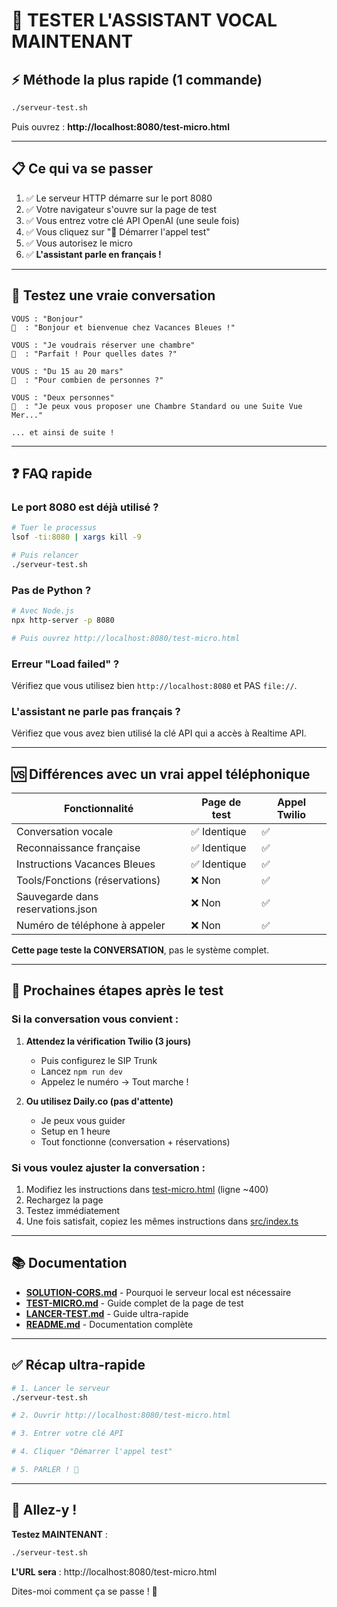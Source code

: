 # 🚀 TESTER L'ASSISTANT VOCAL MAINTENANT

## ⚡ Méthode la plus rapide (1 commande)

```bash
./serveur-test.sh
```

Puis ouvrez : **http://localhost:8080/test-micro.html**

---

## 📋 Ce qui va se passer

1. ✅ Le serveur HTTP démarre sur le port 8080
2. ✅ Votre navigateur s'ouvre sur la page de test
3. ✅ Vous entrez votre clé API OpenAI (une seule fois)
4. ✅ Vous cliquez sur "🎤 Démarrer l'appel test"
5. ✅ Vous autorisez le micro
6. ✅ **L'assistant parle en français !**

---

## 🎤 Testez une vraie conversation

```
VOUS : "Bonjour"
🤖  : "Bonjour et bienvenue chez Vacances Bleues !"

VOUS : "Je voudrais réserver une chambre"
🤖  : "Parfait ! Pour quelles dates ?"

VOUS : "Du 15 au 20 mars"
🤖  : "Pour combien de personnes ?"

VOUS : "Deux personnes"
🤖  : "Je peux vous proposer une Chambre Standard ou une Suite Vue Mer..."

... et ainsi de suite !
```

---

## ❓ FAQ rapide

### Le port 8080 est déjà utilisé ?

```bash
# Tuer le processus
lsof -ti:8080 | xargs kill -9

# Puis relancer
./serveur-test.sh
```

### Pas de Python ?

```bash
# Avec Node.js
npx http-server -p 8080

# Puis ouvrez http://localhost:8080/test-micro.html
```

### Erreur "Load failed" ?

Vérifiez que vous utilisez bien `http://localhost:8080` et PAS `file://`.

### L'assistant ne parle pas français ?

Vérifiez que vous avez bien utilisé la clé API qui a accès à Realtime API.

---

## 🆚 Différences avec un vrai appel téléphonique

| Fonctionnalité | Page de test | Appel Twilio |
|----------------|--------------|--------------|
| Conversation vocale | ✅ Identique | ✅ |
| Reconnaissance française | ✅ Identique | ✅ |
| Instructions Vacances Bleues | ✅ Identique | ✅ |
| Tools/Fonctions (réservations) | ❌ Non | ✅ |
| Sauvegarde dans reservations.json | ❌ Non | ✅ |
| Numéro de téléphone à appeler | ❌ Non | ✅ |

**Cette page teste la CONVERSATION**, pas le système complet.

---

## 🎯 Prochaines étapes après le test

### Si la conversation vous convient :

1. **Attendez la vérification Twilio (3 jours)**
   - Puis configurez le SIP Trunk
   - Lancez `npm run dev`
   - Appelez le numéro → Tout marche !

2. **Ou utilisez Daily.co (pas d'attente)**
   - Je peux vous guider
   - Setup en 1 heure
   - Tout fonctionne (conversation + réservations)

### Si vous voulez ajuster la conversation :

1. Modifiez les instructions dans [test-micro.html](test-micro.html) (ligne ~400)
2. Rechargez la page
3. Testez immédiatement
4. Une fois satisfait, copiez les mêmes instructions dans [src/index.ts](src/index.ts)

---

## 📚 Documentation

- **[SOLUTION-CORS.md](SOLUTION-CORS.md)** - Pourquoi le serveur local est nécessaire
- **[TEST-MICRO.md](TEST-MICRO.md)** - Guide complet de la page de test
- **[LANCER-TEST.md](LANCER-TEST.md)** - Guide ultra-rapide
- **[README.md](README.md)** - Documentation complète

---

## ✅ Récap ultra-rapide

```bash
# 1. Lancer le serveur
./serveur-test.sh

# 2. Ouvrir http://localhost:8080/test-micro.html

# 3. Entrer votre clé API

# 4. Cliquer "Démarrer l'appel test"

# 5. PARLER ! 🎤
```

---

## 🎉 Allez-y !

**Testez MAINTENANT** :

```bash
./serveur-test.sh
```

**L'URL sera** : http://localhost:8080/test-micro.html

Dites-moi comment ça se passe ! 🚀
